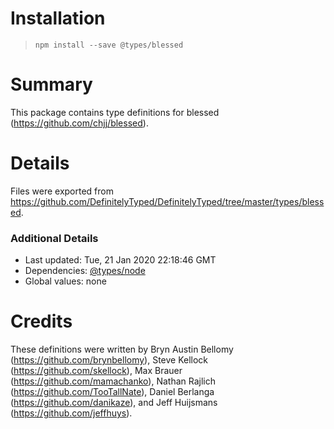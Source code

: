 # Installation
> `npm install --save @types/blessed`

# Summary
This package contains type definitions for blessed (https://github.com/chjj/blessed).

# Details
Files were exported from https://github.com/DefinitelyTyped/DefinitelyTyped/tree/master/types/blessed.

### Additional Details
 * Last updated: Tue, 21 Jan 2020 22:18:46 GMT
 * Dependencies: [@types/node](https://npmjs.com/package/@types/node)
 * Global values: none

# Credits
These definitions were written by Bryn Austin Bellomy (https://github.com/brynbellomy), Steve Kellock (https://github.com/skellock), Max Brauer (https://github.com/mamachanko), Nathan Rajlich (https://github.com/TooTallNate), Daniel Berlanga (https://github.com/danikaze), and Jeff Huijsmans (https://github.com/jeffhuys).
